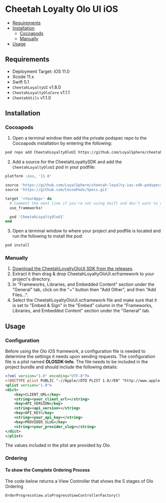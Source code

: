 # Cheetah Loyalty Olo UI iOS

- [Requirements](#requirements)
- [Installation](#installation)
	* [Cocoapods](#cocoapods)
	* [Manually](#manually)
- [Usage](#usage)

## Requirements
* Deployment Target: iOS 11.0
* Xcode 11.x
* Swift 5.1
* `CheetahLoyaltyUI` v1.8.0
* `CheetahLoyaltyOloCore` v1.1.1
* `CheetahUtils` v1.1.0

## Installation

### Cocoapods

1. Open a terminal window then add the private podspec repo to the Cocoapods installation by entering the following:

```sh
pod repo add CheetahLoyaltyOloUI https://github.com/LoyalSphere/cheetah-loyalty-ios-sdk-podspecs.git
```

2. Add a source for the CheetahLoyaltySDK and add the `CheetahLoyaltyOloUI` pod in your podfile:

```ruby
platform :ios, '11.0'

source 'https://github.com/LoyalSphere/cheetah-loyalty-ios-sdk-podspecs.git'
source 'https://github.com/CocoaPods/Specs.git'

target '<YourApp>' do
  # Comment the next line if you're not using Swift and don't want to use dynamic frameworks
  use_frameworks!

  pod 'CheetahLoyaltyOloUI'
end
```

3. Open a terminal window to where your project and podfile is located and run the following to install the pod:

```sh
pod install
```

### Manually

1. [Download the CheetahLoyaltyOloUI SDK from the releases](https://github.com/LoyalSphere/cheetah-loyalty-ios-sdk/releases).
2. Extract it then drag & drop CheetahLoyaltyOloUI.xcframework to your project's directory.
3. In "Frameworks, Libraries, and Embedded Content" section under the "General" tab, click on the "+" button then "Add Other", and then "Add Files...".
4. Select the CheetahLoyaltyOloUI.xcframework file and make sure that it is set to "Embed & Sign" in the "Embed" column in the "Frameworks, Libraries, and Embedded Content" section under the "General" tab.

## Usage

### Configuration
Before using the Olo iOS framework, a configuration file is needed to determine the settings it needs upon sending requests. The configuration file is a plist named **OLOSDK-Info**. The file needs to be included in the project bundle and should include the following details:

```xml
<?xml version="1.0" encoding="UTF-8"?>
<!DOCTYPE plist PUBLIC "-//Apple//DTD PLIST 1.0//EN" "http://www.apple.com/DTDs/PropertyList-1.0.dtd">
<plist version="1.0">
<dict>
	<key>CLIENT_URL</key>
	<string><your_client_url></string>
	<key>API_VERSION</key>
	<string><api_version></string>
	<key>API_KEY</key>
	<string><your_api_key></string>
	<key>PROVIDER_SLUG</key>
	<string><your_provider_slug></string>
</dict>
</plist>
```

The values included in the plist are provided by Olo.

### Ordering

#### To show the Complete Ordering Process
The code below returns a View Controller that shows the 5 stages of Olo Ordering

```
OrderProgressView.oloProgressViewControllerFactory()
```
